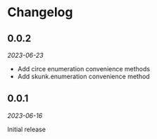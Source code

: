 # Changelog

## 0.0.2

_2023-06-23_

* Add circe enumeration convenience methods
* Add skunk.enumeration convenience method

## 0.0.1

_2023-06-16_

Initial release